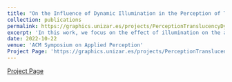 ```yaml
---
title: "On the Influence of Dynamic Illumination in the Perception of Translucency"
collection: publications
permalink: https://graphics.unizar.es/projects/PerceptionTranslucencyDynamicIllumination/
excerpt: 'In this work, we focus on the effect of illumination on the appearance of translucent materials. In particular, we analyze how static and dynamic illumination impact the perception of translucency. From our set-up, it seems that light motion does not have a significant impact on how translucent materials appear.'
date: 2022-10-22
venue: 'ACM Symposium on Applied Perception'
Project Page: 'https://graphics.unizar.es/projects/PerceptionTranslucencyDynamicIllumination/'
---
```


[Project Page](https://graphics.unizar.es/projects/PerceptionTranslucencyDynamicIllumination/)
